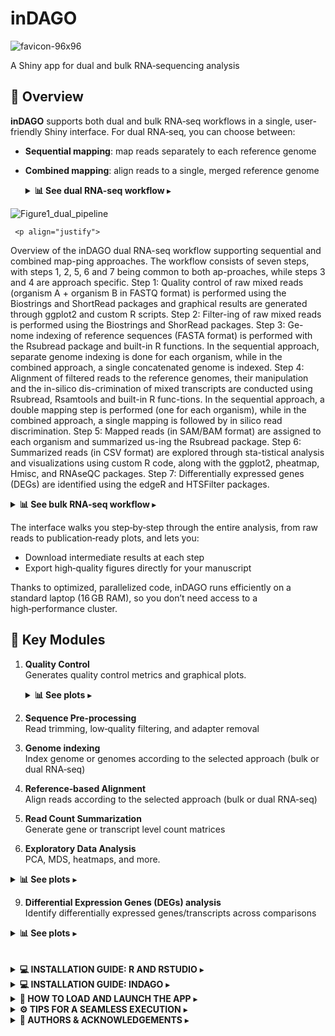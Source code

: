 # inDAGO
![favicon-96x96](https://github.com/user-attachments/assets/4d325017-c452-4e8d-95a7-12f1f7ccd6f7)

A Shiny app for dual and bulk RNA‑sequencing analysis

## 👀 Overview

**inDAGO** supports both dual and bulk RNA‑seq workflows in a single, user-friendly Shiny interface. For dual RNA‑seq, you can choose between:

- **Sequential mapping**: map reads separately to each reference genome
- **Combined mapping**: align reads to a single, merged reference genome

   <details>
     <summary><strong>📊 See dual RNA-seq workflow </strong> ▸</summary>

     <br>

![Figure1_dual_pipeline](https://github.com/user-attachments/assets/f2bd0532-af8e-4f5c-810f-aebfa071b2fd)


     <p align="justify">
Overview of the inDAGO dual RNA-seq workflow supporting sequential and combined map-ping approaches. The workflow consists of seven steps, with steps 1, 2, 5, 6 and 7 being common to both ap-proaches, while steps 3 and 4 are approach specific. Step 1: Quality control of raw mixed reads (organism A + organism B in FASTQ format) is performed using the Biostrings and ShortRead packages and graphical results are generated through ggplot2 and custom R scripts. Step 2: Filter-ing of raw mixed reads is performed using the Biostrings and ShorRead packages. Step 3: Ge-nome indexing of reference sequences (FASTA format) is performed with the Rsubread package and built-in R functions. In the sequential approach, separate genome indexing is done for each organism, while in the combined approach, a single concatenated genome is indexed. Step 4: Alignment of filtered reads to the reference genomes, their manipulation and the in-silico dis-crimination of mixed transcripts are conducted using Rsubread, Rsamtools and built-in R func-tions. In the sequential approach, a double mapping step is performed (one for each organism), while in the combined approach, a single mapping is followed by in silico read discrimination. Step 5: Mapped reads (in SAM/BAM format) are assigned to each organism and summarized us-ing the Rsubread package. Step 6: Summarized reads (in CSV format) are explored through sta-tistical analysis and visualizations using custom R code, along with the ggplot2, pheatmap, Hmisc, and RNAseQC packages. Step 7: Differentially expressed genes (DEGs) are identified using the edgeR and HTSFilter packages.
     </p>

   </details>

   <details>
     <summary><strong>📊 See bulk RNA-seq workflow </strong> ▸</summary>

     <br>

![Figure2_bulk_pipeline](https://github.com/user-attachments/assets/28c26e6e-3651-45c0-9f76-319e9705481a)


     <p align="justify">
Overview of the inDAGO bulk RNA-seq workflow. The inDAGO workflow for bulk RNA-seq analysis consists of seven key steps that trace the full analytical process, ultimately leading to the identification of differentially expressed genes (DEGs) between experimental conditions. Step 1: Quality control of raw reads. Step 2: Filtering of low-quality sequences. Step 3: Genome index-ing of reference genome (FASTA). Step 4: Alignment of reads to the reference. Step 5: Summa-rization of mapped reads by biological units (e.g., genes). Step 6: Statistical exploration of read counts. Step 7: Identification of differentially expressed genes. The bulk RNA-seq workflow fol-lows the same sequence and uses the same underlying packages as the dual RNA-seq workflow.
     </p>

   </details>
   
The interface walks you step‑by‑step through the entire analysis, from raw reads to publication‑ready plots, and lets you:

- Download intermediate results at each step  
- Export high‑quality figures directly for your manuscript  

Thanks to optimized, parallelized code, inDAGO runs efficiently on a standard laptop (16 GB RAM), so you don’t need access to a high‑performance cluster.

## 🔧 Key Modules

1. **Quality Control**  
   Generates quality control metrics and graphical plots.

   <details>
     <summary><strong>📊 See plots</strong> ▸</summary>

     <br>

     ![QC](https://github.com/user-attachments/assets/4d55ecb6-6277-4971-bd4e-e25fe0e0eb29)

     <p align="justify">
     <em><strong>Figure:</strong> Quality Control Module Outputs.</em>  
     This figure presents key quality control plots generated by <strong>inDAGO</strong>:  
     (A) average base quality line plot;  
     (B) sequence length distribution;  
     (C) GC content distribution across reads;  
     (D) base quality boxplot showing average and variation per base position;  
     (E) base composition line plot; and  
     (F) base composition area chart across the dataset.  
     Together, these visualizations offer a comprehensive assessment of the quality and characteristics of the raw sequencing data.
     </p>

   </details>

  
3. **Sequence Pre‑processing**  
   Read trimming, low‑quality filtering, and adapter removal
4. **Genome indexing**  
   Index genome or genomes according to the selected approach (bulk or dual RNA‑seq)
5. **Reference‑based Alignment**  
   Align reads according to the selected approach (bulk or dual RNA‑seq) 
6. **Read Count Summarization**  
   Generate gene or transcript level count matrices  
7. **Exploratory Data Analysis**  
   PCA, MDS, heatmaps, and more.

<details>
  <summary><strong>📊 See plots</strong> ▸</summary>

  <br>

  ![Figure5](https://github.com/user-attachments/assets/2f00b130-a2de-49c8-b8d9-887fb0cfc140)

  <p align="justify">
  <em><strong>Figure:</strong> Exploratory Data Analysis Module Outputs.</em>  
  This figure presents key exploratory data analysis plots generated by <strong>inDAGO</strong>:  
  (A) Principal Component Analysis (PCA) plot;  
  (B) Multi-Dimensional Scaling (MDS) plot;  
  (C) gene expression boxplot;  
  (D) library size bar plot;  
  (E) gene expression heatmap;  
  (F) correlation heatmap; and  
  (G) saturation plot.  
  Together, these visualizations provide a comprehensive overview of the exploratory data analysis results and the underlying characteristics of the count data.
  </p>

</details>
   
9. **Differential Expression Genes (DEGs) analysis**  
   Identify differentially expressed genes/transcripts across comparisons

<details>
  <summary><strong>📊 See plots</strong> ▸</summary>

  <br>

![Figure6](https://github.com/user-attachments/assets/a1610c8b-5c90-4dcf-ac0d-6d546372ea99)


  <p align="justify">
  <em><strong>Figure:</strong> Differential Expression Gene (DEG) Module Outputs.</em>  
  This figure presents key DEGs analysis plots generated by <strong>inDAGO</strong>:  
  (A) volcano plot; and  
  (B) UpSet plot.  
Together, these visualizations provide a comprehensive overview of the differential expression analysis results and highlight key transcriptional changes between conditions.
  </p>

</details>

<br>
<br>

<details>
  <summary><strong>💻 INSTALLATION GUIDE: R AND RSTUDIO</strong> ▸</summary>

###  1. Install R

**Official site:** [CRAN R Project](https://cran.r-project.org/)

| OS | Command or Link |
|----|-----------------|
| **Windows** | [Download R for Windows](https://cran.r-project.org/bin/windows/base/) and run the `.exe` installer.
| **macOS** | [Download R for macOS](https://cran.r-project.org/bin/macosx/) and run the `.pkg` installer.


---

###  2. Install RStudio (Posit Desktop)

**Official site:** [Posit RStudio Desktop](https://posit.co/download/rstudio-desktop/)

| OS | Command or Link |
|----|-----------------|
| **Windows** | Download the `.exe` installer and run it. |
| **macOS** | Download the `.dmg` installer and drag RStudio into Applications.

---

###  3. Verify installation
```bash
R --version
Rscript -e 'cat(R.version.string, "\n")'
```
  
</details>
<details>
   <summary><strong>💻 INSTALLATION GUIDE: INDAGO</strong> ▸</summary>


## How to install inDAGO from CRAN or GitHub

### Install the Bioconductor dependencies

```r

# Install Bioconductor dependencies if you don't have them yet
if (!requireNamespace("BiocManager", quietly = TRUE))
  install.packages("BiocManager")
bioc_pac <- c(
  "XVector",
  "ShortRead",
  "S4Vectors",
  "rtracklayer",
  "Rsubread",
  "Rsamtools",
  "Rfastp",
  "limma",
  "HTSFilter",
  "edgeR",
  "Biostrings",
  "BiocGenerics"
) 
for (pac in bioc_pac) {
  if (!requireNamespace(pac, quietly = TRUE))
    BiocManager::install(pac)
}

```

### Install inDAGO from GitHub

```r
#Install devtools if you don’t have it yet
if (!requireNamespace("devtools", quietly = TRUE))
  install.packages("devtools")

# Install inDAGO
devtools::install_github("inDAGOverse/inDAGO")

```

### Install inDAGO from CRAN (https://cran.r-project.org/web/packages/inDAGO/index.html)

```r

# Install inDAGO
install.packages("inDAGO")

```
</details>
<details>
   <summary><strong>🚀 HOW TO LOAD AND LAUNCH THE APP</strong> ▸</summary>

```r
# Load and launch the app
library(inDAGO)
inDAGO::inDAGO()

```
</details>
<details>
   <summary><strong>⚙️ TIPS FOR A SEAMLESS EXECUTION</strong> ▸</summary>
   
To ensure execution during long time-consuming steps such as reference‑based alignment:

💤 Disable sleep mode to keep your system active.

💡 Reduce screen brightness to save power.

These simple precautions can help avoid incomplete runs and unnecessary power consumption.

</details>
<details>
   <summary><strong>👥 AUTHORS & ACKNOWLEDGEMENTS</strong> ▸</summary>

- **Authors / Creators**  
  - Carmine Fruggiero (c.fruggiero@tigem.it)  
  - Gaetano Aufiero (gaetano.aufiero@unina.it)

- **Designated maintainer for CRAN Repository**  
  - Carmine Fruggiero (c.fruggiero@tigem.it)

- **Project Supervisor**  
  - Nunzio D'Agostino (nunzio.dagostino@unina.it)
</details>
